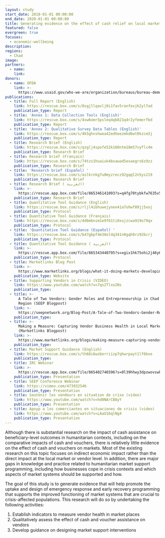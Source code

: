 ```yaml
---
layout: study
start_date: 2018-01-01 00:00:00
end_date: 2020-01-01 00:00:00
title: Generating evidence on the effect of cash relief on local markets
featured: false
evergreen: true
focuses:
  - economic-wellbeing
description:
regions:
  - Chad
image:
partners:
  - name:
    link:
donors:
  - name: OFDA
    link: >-
      https://www.usaid.gov/who-we-are/organization/bureaus/bureau-democracy-conflict-and-humanitarian-assistance/office-us
publications:
  - title: Full Report (English)
    link: https://rescue.box.com/s/8sgjllqavlj0i1fav5ranfexjk2ylfad
    publication_type: Report
  - title: 'Annex 1: Data Collection Tools (English)'
    link: https://rescue.box.com/s/4xw6omr5psleq4qb821q4r2yfemerfbd
    publication_type: Report
  - title: 'Annex 2: Qualitative Survey Data Tables (English)'
    link: https://rescue.box.com/s/4k5ghnshwea42edheezmkd6wt0kzcm3j
    publication_type: Report
  - title: Research Brief (English)
    link: https://rescue.box.com/s/qzglj4spofe52k160ntm18m57vyflc4m
    publication_type: Research Brief
  - title: Research brief (Français)
    link: https://rescue.box.com/s/74tzx1huaiuk4bxawad5exaegrs6z9zz
    publication_type: Research Brief
  - title: 'Research brief (Español) '
    link: https://rescue.box.com/s/aslkrnkg7u0myzrecz92gqql2n5ys219
    publication_type: Research Brief
  - title: Research Brief ( العربية)
    link: >-
      https://rescue.app.box.com/file/865346141093?s=q4fg70tybkfw7635v5em6j48v42h1v5a
    publication_type: Research Brief
  - title: Quantitative Tool Guidance (English)
    link: https://rescue.box.com/s/rljl4ibhuwejynen41a7ohwf89jj5xoj
    publication_type: Protocol
  - title: Quantitative Tool Guidance (Français)
    link: https://rescue.box.com/s/4d6mbnsm1e9f61ti0xojzcwa919o79qx
    publication_type: Protocol
  - title: 'Quantitative Tool Guidance (Español) '
    link: https://rescue.box.com/s/b47gbpf4m38ol4q341n0gqh0rz92bcrj
    publication_type: Protocol
  - title: Quantitative Tool Guidance ( العربية)
    link: >-
      https://rescue.app.box.com/file/865343440795?s=xgix1hk75ohi2j46y62pshml3s2vzgwj
    publication_type: Protocol
  - title: Marketlinks Blog Post
    link: >-
      https://www.marketlinks.org/blogs/what-it-doing-markets-developing-tools-and-guidance-understand-and-influence-effects
    publication_type: Website
  - title: Supporting Vendors in Crisis (VIDEO)
    link: https://www.youtube.com/watch?v=7qs2Tlxo2Ns
    publication_type:
  - title: >-
      A Tale of Two Vendors: Gender Roles and Entrepreneurship in Chad’s Lake
      Region (SEEP Blogpost)
    link: >-
      https://seepnetwork.org/Blog-Post/A-Tale-of-Two-Vendors-Gender-Roles-and-Entrepreneurship-in-Chad-s-Lake-Region
    publication_type:
  - title: >-
      Making a Measure: Capturing Vendor Business Health in Local Markets
      (Marketlinks Blogpost)
    link: >-
      https://www.marketlinks.org/blogs/making-measure-capturing-vendor-business-health-local-markets
    publication_type:
  - title: Market Support Guidance (English)
    link: https://rescue.box.com/s/th68i6wsberriizp7qhwrpayt1lf6bxe
    publication_type:
  - title: IRC Webinar
    link: >-
      https://rescue.app.box.com/file/865402746596?s=0l39hhwy3dpzwovswkxoljzb313w0qco
    publication_type: Presentation
  - title: SEEP Conference Webinar
    link: https://vimeo.com/473932546
    publication_type: Presentation
  - title: Soutenir les vendeurs en situation de crise (video)
    link: https://www.youtube.com/watch?v=hd0NArCBAyY
    publication_type: Presentation
  - title: Apoyp a los comerciantes en situaciones de crisis (video)
    link: https://www.youtube.com/watch?v=LAaU16qlNg4
    publication_type: Presentation
---
```


Although there is substantial research on the impact of cash assistance on beneficiary-level outcomes in humanitarian contexts, including on the comparative impacts of cash and vouchers, there is relatively little evidence on the effect of cash and vouchers on markets. Most of the existing research on this topic focuses on indirect economic impact rather than the direct impact at the local market or vendor level. In addition, there are major gaps in knowledge and practice related to humanitarian market support programming, including how businesses cope in crisis contexts and which aspects of market systems should be supported and how.&nbsp;

The goal of this study is to generate evidence that will help promote the uptake and design of emergency response and early recovery programming that supports the improved functioning of market systems that are crucial to crisis-affected populations. This research will do so by undertaking the following activities:&nbsp;

1. Establish indicators to measure vendor health in market places&nbsp;
2. Qualitatively assess the effect of cash and voucher assistance on vendors&nbsp;
3. Develop guidance on designing market support interventions&nbsp;
